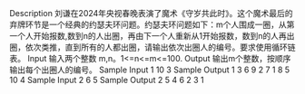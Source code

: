 Description
刘谦在2024年央视春晚表演了魔术《守岁共此时》。这个魔术最后的弃牌环节是一个经典的约瑟夫环问题。约瑟夫环问题如下：m个人围成一圈，从第一个人开始报数,数到n的人出圈，再由下一个人重新从1开始报数，数到n的人再出圈，依次类推，直到所有的人都出圈，请输出依次出圈人的编号。要求使用循环链表。
Input
输入两个整数 m,n。1<=n<=m<=100.
Output
输出m个整数，按顺序输出每个出圈人的编号。
Sample Input 1 
10 3
Sample Output 1
3 6 9 2 7 1 8 5 10 4
Sample Input 2 
6 5
Sample Output 2
5 4 6 2 3 1
